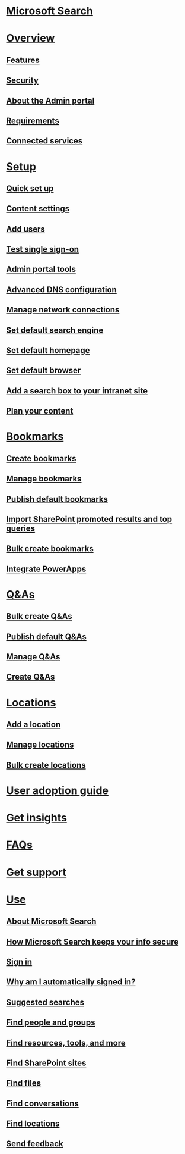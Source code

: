 # [Microsoft Search](microsoft-search.md)
# [Overview](overview/why-microsoft-search.md)
## [Features](overview/features.md)
## [Security](overview/security.md)
## [About the Admin portal](overview/about-the-admin-portal.md)
## [Requirements](overview/requirements.md)
## [Connected services](overview/connected-services.md)
# [Setup](setup/set-up-microsoft-search.md)
## [Quick set up](setup/quick-set-up.md)
## [Content settings](setup/content-settings.md)
## [Add users](setup/add-users.md)
## [Test single sign-on](setup/test-single-sign-on.md)
## [Admin portal tools](setup/admin-portal-tools.md)
## [Advanced DNS configuration](setup/advanced-dns-configuration.md)
## [Manage network connections](setup/manage-network-connections.md)
## [Set default search engine](setup/set-default-search-engine.md)
## [Set default homepage](setup/set-default-homepage.md)
## [Set default browser](setup/set-default-browser.md)
## [Add a search box to your intranet site](setup/add-a-search-box-to-your-intranet-site.md)
## [Plan your content](setup/plan-your-content.md)
# [Bookmarks](bookmarks/create-and-manage-bookmarks.md)
## [Create bookmarks](bookmarks/create-bookmarks.md)
## [Manage bookmarks](bookmarks/manage-bookmarks.md)
## [Publish default bookmarks](bookmarks/publish-default-bookmarks.md)
## [Import SharePoint promoted results and top queries](bookmarks/import-sharepoint-promoted-results-and-top-queries.md)
## [Bulk create bookmarks](bookmarks/bulk-create-bookmarks.md)
## [Integrate PowerApps](bookmarks/integrate-powerapps.md)
# [Q&As](qas/create-and-manage-qas.md)
## [Bulk create Q&As](qas/bulk-create-qas.md)
## [Publish default Q&As](qas/publish-default-qas.md)
## [Manage Q&As](qas/manage-qas.md)
## [Create Q&As](qas/create-qas.md)
# [Locations](locations/locations.md)
## [Add a location](locations/add-a-location.md)
## [Manage locations](locations/manage-locations.md)
## [Bulk create locations](locations/bulk-create-locations.md)
# [User adoption guide](user-adoption-guide.md)
# [Get insights](get-insights.md)
# [FAQs](faqs.md)
# [Get support](get-support.md)
# [Use](use/use-microsoft-search.md)
## [About Microsoft Search](use/about-microsoft-search.md)
## [How Microsoft Search keeps your info secure](use/how-microsoft-search-keeps-your-info-secure.md)
## [Sign in](use/sign-in.md)
## [Why am I automatically signed in?](use/why-am-i-automatically-signed-in.md)
## [Suggested searches](use/suggested-searches.md)
## [Find people and groups](use/find-people-and-groups.md)
## [Find resources, tools, and more](use/find-resources-tools-and-more.md)
## [Find SharePoint sites](use/find-sharepoint-sites.md)
## [Find files](use/find-files.md)
## [Find conversations](use/find-conversations.md)
## [Find locations](use/find-locations.md)
## [Send feedback](use/send-feedback.md)